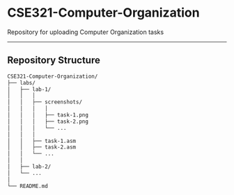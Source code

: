 # CSE321-Computer-Organization
Repository for uploading Computer Organization tasks 

---

## Repository Structure  

```bash
CSE321-Computer-Organization/
├── labs/              
│   ├── lab-1/
│   │   │
│   │   ├── screenshots/
│   │   │   │
│   │   │   ├── task-1.png
│   │   │   ├── task-2.png
│   │   │   └── ...
│   │   │    
│   │   ├── task-1.asm
│   │   ├── task-2.asm
│   │   └── ...
│   │   
│   ├── lab-2/
│   └── ...
│
└── README.md   
```
